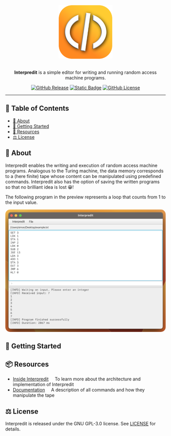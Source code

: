 <div align="center">
  <img src="Interpredit.svg" alt="Interpredit" width="168"><br><br>

  **Interpredit** is a simple editor for writing and running random access machine programs.

  [![GitHub Release](https://img.shields.io/github/v/release/simonsuska/Interpredit?style=flat&labelColor=B55400&color=BF8F00)](https://github.com/simonsuska/interpredit/releases)
  [![Static Badge](https://img.shields.io/badge/java-22-important?style=flat&labelColor=B55400&color=BF8F00)](https://www.oracle.com/java/)
  [![GitHub License](https://img.shields.io/github/license/simonsuska/Interpredit?style=flat&labelColor=B55400&color=BF8F00)](https://github.com/simonsuska/interpredit/blob/main/LICENSE)
</div>

---

## 🔎 Table of Contents

- [🎯 About](#about)
- [🚀 Getting Started](#getting_started)
- [🚀 Resources](#resources)
- [⚖️ License](#license)

<div id="about"></div>

## 🎯 About

Interpredit enables the writing and execution of random access machine programs. Analogous to the Turing machine,
the data memory corresponds to a (here finite) tape whose content can be manipulated using predefined commands.
Interpredit also has the option of saving the written programs so that no brilliant idea is lost 😁!

The following program in the preview represents a loop that counts from 1 to the input value.

<img src="img/interpredit_preview.png" alt="Description" style="border-radius: 15px;">

<div id="getting_started"></div>

## 🚀 Getting Started

<div id="resources"></div>

## 📦 Resources

- [Inside Interpredit](docs/INSIDE_INTERPREDIT.md)&nbsp;&nbsp;&nbsp;&nbsp;&nbsp;To learn more about the architecture 
                                                                                and implementation of Interpredit
- [Documentation](docs/DOCUMENTATION.md)&nbsp;&nbsp;&nbsp;&nbsp;&nbsp;A description of all commands and how they 
                                                                      manipulate the tape

<div id="license"></div>

## ⚖️ License

Interpredit is released under the GNU GPL-3.0 license. See [LICENSE](LICENSE) for details.
